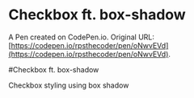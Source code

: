 # Checkbox ft. box-shadow

A Pen created on CodePen.io. Original URL: [https://codepen.io/rpsthecoder/pen/oNwvEVd](https://codepen.io/rpsthecoder/pen/oNwvEVd).

#Checkbox ft. box-shadow  
  
Checkbox styling using box shadow
